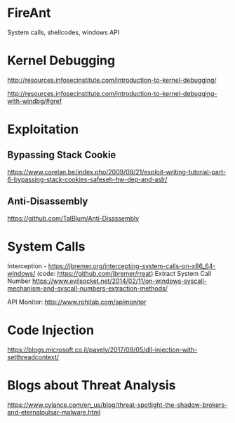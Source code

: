 # FireAnt
System calls, shellcodes, windows API

# Kernel Debugging
http://resources.infosecinstitute.com/introduction-to-kernel-debugging/

http://resources.infosecinstitute.com/introduction-to-kernel-debugging-with-windbg/#gref


# Exploitation
## Bypassing Stack Cookie
https://www.corelan.be/index.php/2009/09/21/exploit-writing-tutorial-part-6-bypassing-stack-cookies-safeseh-hw-dep-and-aslr/

## Anti-Disassembly
https://github.com/TalBlum/Anti-Disassembly

# System Calls
Interception - https://jbremer.org/intercepting-system-calls-on-x86_64-windows/ (code: https://github.com/jbremer/rreat)
Extract System Call Number https://www.evilsocket.net/2014/02/11/on-windows-syscall-mechanism-and-syscall-numbers-extraction-methods/

API Monitor: http://www.rohitab.com/apimonitor

# Code Injection
https://blogs.microsoft.co.il/pavely/2017/09/05/dll-injection-with-setthreadcontext/

# Blogs about Threat Analysis
https://www.cylance.com/en_us/blog/threat-spotlight-the-shadow-brokers-and-eternalpulsar-malware.html
